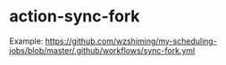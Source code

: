 # action-sync-fork

Example: https://github.com/wzshiming/my-scheduling-jobs/blob/master/.github/workflows/sync-fork.yml
